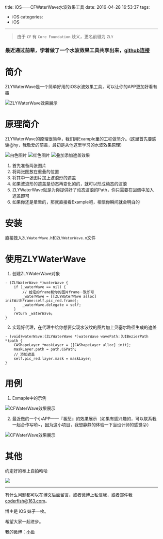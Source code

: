 title: iOS——CFWaterWave水波效果工具
date: 2016-04-28 16:53:37
tags:
  - iOS
categories:
  - iOS
---


> 由于 `CF` 有 `Core Foundation` 歧义，更名前缀为 `ZLY`

### 最近通过前辈，学着做了一个水波效果工具共享出来，[github连接](https://github.com/summertian4/CFWaterWave)


# 简介
ZLYWaterWave是一个简单好用的iOS水波效果工具，可以让你的APP更加好看有趣

![ZLYWaterWave效果展示](http://7xt4xp.com2.z0.glb.clouddn.com/github_CFWaterWave_show_01.gif)

# 原理简介
ZLYWaterWave的原理很简单，我们用Example里的工程做简介。(这里首先要感谢@hy，我敬爱的前辈，最初是从他这里学习的水波效果原理)

![白色图片](http://7xt4xp.com2.z0.glb.clouddn.com/github_CFWaterWave_pic_white.png-w100)
![红色图片](http://7xt4xp.com2.z0.glb.clouddn.com/github_CFWaterWave_pic_red.png-w100)
![叠加添加遮盖效果](http://7xt4xp.com2.z0.glb.clouddn.com/github_CFWaterWave_img_03.png-w100)

1. 首先准备两张图片
2. 将两张图放在重叠的位置
3. 将其中一张图片加上波浪形的遮盖
4. 如果波浪形的遮盖是动态再变化的的，就可以形成动态的波浪
5. ZLYWaterWave就是为你提供好了动态波浪的Path，你只需要在回调中加入遮盖即可
6. 如果你还是晕晕的，那就直接看Example吧，相信你瞬间就会明白的

<!-- More -->

# 安装
直接拽入`ZLYWaterWave.h`和`ZLYWaterWave.m`文件

# 使用ZLYWaterWave
1. 创建ZLYWaterWave对象

```objc
- (ZLYWaterWave *)waterWave {
    if (_waterWave == nil) {
        // 给定的frame和你的图片frame一致即可
        _waterWave = [[ZLYWaterWave alloc] initWithFrame:self.pic_red.frame];
        _waterWave.delegate = self;
    }
    return _waterWave;
}
```

2. 实现好代理，在代理中给你想要实现水波纹的图片加上贝塞尔路径生成的遮盖

```objc
- (void)waterWave:(ZLYWaterWave *)waterWave wavePath:(UIBezierPath *)path {
    CAShapeLayer *maskLayer = [[CAShapeLayer alloc] init];
    maskLayer.path = path.CGPath;
    // 添加遮盖
    self.pic_red.layer.mask = maskLayer;
}
```

# 用例
1. Exmaple中的示例

![CFWaterWave效果展示](http://7xt4xp.com2.z0.glb.clouddn.com/github_CFWaterWave_show_01.gif)

2. 最近做的一个小APP——『番茄』的效果展示（如果有感兴趣的，可以联系我一起合作写哟~，因为这小项目，我想静静的体验一下当设计师的感觉😜）

![CFWaterWave效果展示](http://7xt4xp.com2.z0.glb.clouddn.com/github_CFWaterWave_show_02.gif)


# 其他

约定好的奉上自拍哈哈

![](http://7xt4xp.com2.z0.glb.clouddn.com/blog_iOS%E2%80%94%E2%80%94CFWaterWave%E6%B0%B4%E6%B3%A2%E6%95%88%E6%9E%9C%E5%B7%A5%E5%85%B7-01.JPG-w375)

----

有什么问题都可以在博文后面留言，或者微博上私信我，或者邮件我 <coderfish@163.com>。

博主是 iOS 妹子一枚。

希望大家一起进步。

我的微博：[小鱼](http://weibo.com/coderfish/)

